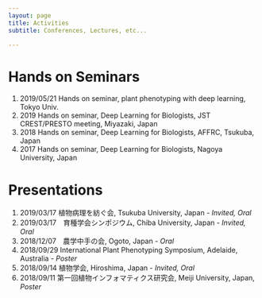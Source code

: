 ```yaml
---
layout: page
title: Activities
subtitle: Conferences, Lectures, etc...

---
```


# Hands on Seminars


1. 2019/05/21 Hands on seminar, plant phenotyping with deep learning, Tokyo Univ.
2. 2019	Hands on seminar, Deep Learning for Biologists, JST CREST/PRESTO meeting, Miyazaki, Japan 
3. 2018 Hands on seminar, Deep Learning for Biologists, AFFRC, Tsukuba, Japan
4. 2017 Hands on seminar, Deep Learning for Biologists, Nagoya University, Japan

# Presentations

1. 2019/03/17    植物病理を紡ぐ会, Tsukuba University, Japan - *Invited, Oral* 
2. 2019/03/17　育種学会シンポジウム, Chiba University, Japan - *Invited, Oral*
3. 2018/12/07　農学中手の会, Ogoto, Japan - *Oral*
4. 2018/09/29    International Plant Phenotyping Symposium, Adelaide, Australia - *Poster*
5. 2018/09/14    植物学会, Hiroshima, Japan - *Invited, Oral*
6. 2018/09/11    第一回植物インフォマティクス研究会, Meiji University, Japan, *Poster*